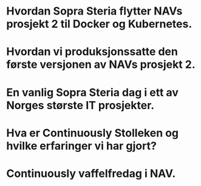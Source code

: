 ﻿# Hvordan Sopra Steria flytter NAVs prosjekt 2 til Docker og Kubernetes. 
# Hvordan vi produksjonssatte den første versjonen av NAVs prosjekt 2. 
# En vanlig Sopra Steria dag i ett av Norges største IT prosjekter.
# Hva er Continuously Stolleken og hvilke erfaringer vi har gjort? 
# Continuously vaffelfredag i NAV. 